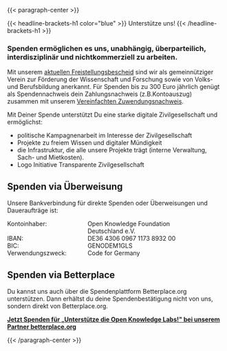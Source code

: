 ---
---

{{< paragraph-center  >}}

{{< headline-brackets-h1 color="blue"  >}}
Unterstütze uns!
{{< /headline-brackets-h1  >}}

### Spenden ermöglichen es uns, unabhängig, überparteilich, interdisziplinär und nichtkommerziell zu arbeiten.

Mit unserem [aktuellen
Freistellungsbescheid](https://okfn.de/files/documents/2022_Freistellungsbescheid_fuer_2021.pdf)
sind wir als gemeinnütziger Verein zur Förderung der Wissenschaft
und Forschung sowie von Volks- und Berufsbildung anerkannt. Für
Spenden bis zu 300 Euro jährlich genügt als Spendennachweis dein
Zahlungsnachweis (z.B.Kontoauszug) zusammen mit unserem [Vereinfachten
Zuwendungsnachweis](https://okfn.de/files/documents/2022_OKF_Zuwendungen_vereinfachte_Zuwendungsbest.pdf).

Mit Deiner Spende unterstützt Du eine starke digitale Zivilgesellschaft und ermöglichst:
- politische Kampagnenarbeit im Interesse der Zivilgesellschaft
- Projekte zu freiem Wissen und digitaler Mündigkeit
- die Infrastruktur, die alle unsere Projekte trägt (interne Verwaltung, Sach- und Mietkosten).
- Logo Initiative Transparente Zivilgesellschaft


## Spenden via Überweisung
Unsere Bankverbindung für direkte Spenden oder Überweisungen und Daueraufträge ist:

<dl style="display: grid; grid-template-columns: auto 1fr; column-gap: 1ch">
  <dt>Kontoinhaber:</dt>
  <dd>Open Knowledge Foundation<br> Deutschland e.V.</dd>
  <dt>IBAN:</dt>
  <dd>DE36 4306 0967 1173 8932 00</dd>
  <dt>BIC:</dt>
  <dd>GENODEM1GLS</dd>
  <dt>Verwendungszweck:</dt>
  <dd>Code for Germany</dd>
</dl>

## Spenden via Betterplace
Du kannst uns auch über die Spendenplattform Betterplace.org unterstützen. Dann erhältst du deine Spendenbestätigung nicht von uns, sondern direkt von Betterplace.org.

<script type="text/javascript">
  /* Configure at https://www.betterplace.org/de/manage/projects/66473-unterstuetze-die-open-knowledge-labs/iframe_donation_form/new */
  var _bp_iframe        = _bp_iframe || {};
  _bp_iframe.project_id = 66473; /* REQUIRED */
  _bp_iframe.lang       = 'de'; /* Language of the form */
  _bp_iframe.width = 600; /* Custom iframe-tag-width, integer */
  _bp_iframe.color = 'ff645f'; /* Button and banderole color, hex without “#” */
  _bp_iframe.background_color = 'ffffff'; /* Background-color, hex without “#” */
  _bp_iframe.default_amount = 50; /* Donation-amount, integer 1-99 */
  _bp_iframe.recurring_interval = 'single'; /* Interval for recurring donations, string out of single, monthly und yearly */
  _bp_iframe.bottom_logo = true;
  (function() {
    var bp = document.createElement('script'); bp.type = 'text/javascript'; bp.async = true;
    bp.src = 'https://betterplace-assets.betterplace.org/assets/load_donation_iframe.js';
    var s = document.getElementsByTagName('script')[0]; s.parentNode.insertBefore(bp, s);
  })();
</script>
<div id="betterplace_donation_iframe" style="background: transparent url('https://www.betterplace.org/assets/new_spinner.gif') 275px 20px no-repeat;"><strong><a href="https://www.betterplace.org/de/donate/platform/projects/66473-unterstuetze-die-open-knowledge-labs">Jetzt Spenden für „Unterstütze die Open Knowledge Labs!" bei unserem Partner betterplace.org</a></strong></div>

{{< /paragraph-center  >}}
